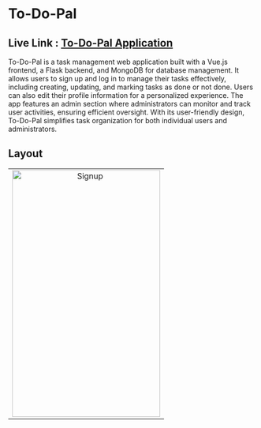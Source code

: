 # To-Do-Pal

## Live Link : [To-Do-Pal Application](https://to-do-pal-new.vercel.app/)

To-Do-Pal is a task management web application built with a Vue.js frontend, a Flask backend, and MongoDB for database management. It allows users to sign up and log in to manage their tasks effectively, including creating, updating, and marking tasks as done or not done. Users can also edit their profile information for a personalized experience. The app features an admin section where administrators can monitor and track user activities, ensuring efficient oversight. With its user-friendly design, To-Do-Pal simplifies task organization for both individual users and administrators.

## Layout
<table>
  <tr>
    <td align="center"><img src="https://github.com/SanskarJaiswal2904/To-DO-Pal-new/tree/master/src/Screenshot/Signup 1.png" alt="Signup" title="Signup" width="300" height="500"></td>
  </tr>
</table>
